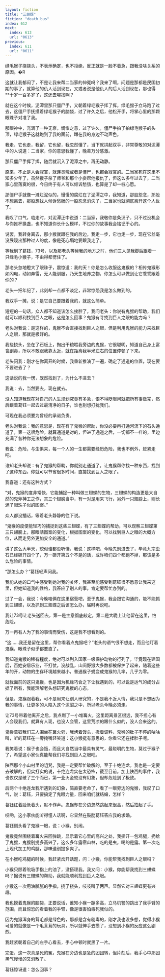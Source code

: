```yaml
---
layout: fiction
title: "三翅蝶"
fiction: "death_bus"
index: 612
next:
  index: 613
  url: "0613"
previous:
  index: 611
  url: "0611"
---
```

绿毛猴子挠挠头，不表示确定，也不拒绝，反正就是一脸不着急，跟我没啥关系的原因。�R

这就让我郁闷了，不是让我来帮二当家的伸冤吗？我来了啊，问题是那都是民国初期的事了，就算他的仇人活到现在，又或者说是他仇人的后人活到现在，那也得**十岁一百多岁了，这还去哪找啊？

就在这个时候，泥潭里那只僵尸手，又朝着绿毛猴子挥了挥，绿毛猴子立马跑了过去，这僵尸手抚摸着绿毛猴子的脑袋，过了许久之后，他松开手，将掌心里的那颗眼珠子对准了我。

那眼神中，充满了一种无奈，惆怅之意，过了许久，僵尸手拍了拍绿毛猴子的头顶，绿毛猴子这就跑到了我的面前，蹲在我的身边不动声色。

我走，它也走，我留，它也留，我忽然懂了，当下就拱起双手，非常尊敬的对泥潭中的人说道：二当家，你的意思我懂了，晚辈万分感激。

那只僵尸手挥了挥，随后就沉入了泥潭之中，再无动静。

原来，不止是人会寂寞，就连灵魂或者是僵尸，也都会寂寞的。二当家死在这里不知多少年了，虽然猴子杀了师爷和那个小妾帮他报仇了，但这么多年过去了，二当家心里落寞的很，今日终于有人可以倾诉愁肠，也算是了却一桩心愿。

那僵尸手就像一滩烂泥似的，慢慢的腐烂在了泥潭之中，我知道，那股怨念，那股不想离去，那股想找人倾诉愁肠的一股怨念消失了，二当家也就彻底离开这个人世了。

我叹了口气，临走时，对泥潭正中说道：二当家，我敬你是条汉子，只不过没机会与你推杯换盏，也不知道你长什么模样，不过你的故事我会铭记于心的。

说罢，我转身离去，那小猴就跟在我的后边，我走一步，它也走一步，现在它丝毫没展现出那种过人的度，像是死心塌地要跟我走了。

等我到了葛钰，73号，以及那老头等候我的地方之时，他们三人见我脚后跟着一只绿毛小猴子，不由得都愣住了。

那老头忽地瞪大了眼珠子，震惊道：我的天！你是怎么收服这鬼猴的？相传鬼猴形如闪电，动如奔雷，无人能驯服，乃天生地养之物，你怎么可以做到让它乖乖跟着你的？

老头一把年纪了，此刻却一点都不淡定，非常惊恐我是怎么做到的。

我双手一摊，说：是它自己要跟着我的，就这么简单。

短短的一句话，众人都不知道该怎么接腔了，我问老头：你说有鬼猴的帮助，我们就可以顺利找到巨人之眼，这是怎么回事？鬼猴有寻找到巨人之眼的能力吗？

老头对我说：是这样的，鬼猴不会直接找到巨人之眼，但是利用鬼猴的能力来找巨人之眼，那就是极好的。

我挠挠头，坐在了石板上，掏出干粮喂我旁边的鬼猴，它很聪明，知道自己身上富含剧毒，所以不敢跟我靠太近，就在距离我半米左右的位置停顿了下来。

老头问我：刚才在你离开的时候，我重新推演了一遍，确定了通道的位置，现在要不要进去了？

这话说的我一愣，既然找到了，为什么不进去？

我说：去，当然要去，现在就去。

没人知道我现在对自己的人生规划究竟有多急，恨不得眨眼间就把所有事做完，然后跟着葛钰一起去过最清净的日子，谁也别想打扰我们。

可现在我必须要为曾经的承诺负责。

老头对我说：我的意思是，现在有了鬼猴的帮助，你没必要再打通河流下的石头通道了，第一这很危险，就算通道是对的，但进了通道之后，一切都不一样的，里边充满了各种你无法想象的危险。

我说：危险，与生俱来，每一个人的一生都需要经历危险，我也不例外，赶紧走吧。

谁知老头却说：有了鬼猴的帮助，你就别走通道了，让鬼猴帮你找一种东西，找到了这种东西，你就可以节省很多时间，直接找到巨人之眼了。

我喜道：还有这种方式？

“对，鬼猴的度非常快，它能捕捉一种叫做三翅蝶的生物，三翅蝶的构造更是大自然的鬼斧神工之作，其三个翅膀当中，有一对是用来飞行，另外一只翅膀上，则长满了眼珠子似的图案。”

众人都没插话，等着老头静静的往下说。

“鬼猴的度便能轻巧的捕捉到这些三翅蝶，有了三翅蝶的帮助，可以观察三翅蝶第三只翅膀上，那眼睛图案的变化，根据图案的变化，可以找到巨人之眼的大概方位，从而走另外更加安全的通道。”

讲了这么大半天，貌似谁都没听懂，我说：这样吧，今晚先别进去了，毕竟九宗虫石已经砸开四个了，万一砸开第五个不是的话，或许咱们四个都跑不掉，那该是多么危险的事情。

“那怎么办？”葛钰轻声问我。

我能从她的口气中感受到她对我的关怀，我甚至能感受到葛钰很不愿意让我来这里，但她知道我的性格，我答应了别人的事，肯定要帮忙办到的。

过了一会，我说：今晚咱俩在这里宿营吧，至于鬼猴，我会跟它沟通的，能不能抓到三翅蝶，以及抓到三翅蝶之后该怎么办，届时再说吧。

我让73号让老头送回去，第一是主意彻底敲定，第二是大晚上让他留在这里，怕危险。

万一再有人为了我的事情而受伤，这是我不想看到的。

“这……我还是留在这里，帮你看着点鬼猴吧？”老头的语气很不想走，而且他盯着鬼猴，眼珠子似乎都要直了。

我知道鬼猴的稀有程度，绝对可以列入国家一级保护动物的行列了，毕竟现在建国后，百姓安居乐业，不打仗，没战乱，山间野猴大多数都被保护了起来，随着这些年的开，动物的生存环境越来越小，普通猴子蜕变成鬼猴的几率，几乎为零。

就我面前的这只鬼猴，也是因为机缘巧合之下让我遇到的，可以说是运气的成分占据了所有，我能理解老头想研究鬼猴的心态。

但是，鬼猴跟着我，可不是用来让别人研究的，不是我不近人情，我只是不想因为我的事情，让更多的人陷入这个泥沼之中，所以老头今晚必须走。

让73号带着他离开之后，我点燃了一小堆篝火，这里距离景区很远，我不担心有人会现我们，就算有人现，也没人会管，这里荒凉的跟什么似的，没人会来这的。

鬼猴葛钰我们三人围坐在篝火旁，我烤着馒头，撒着调料，鬼猴的肚子不停的咕咕叫，听的葛钰在一旁掩嘴轻笑道：这小猴挺有意思的，你看它还在揉肚子呢。

我笑着说：猴子也会饿，而且大自然当中最具有灵气，最聪明的生物，莫过于猴子了，希望这小家伙真能帮我们寻找到巨人之眼吧。

陕西那个小山村里的诅咒，我是一定要帮忙破解的，至于十绝连龙，我也是一定要去破解的，但实打实的说，十绝连龙实在太恐怖，截至目前，加上陕西的事件，我也仅仅是破了三个而已，第一业火金蛟没有幻象，但却危险到了极致。

后两个十绝连龙我所遇到的幻象，简直要老命了，看了一眼旁边的鬼猴，我叹了口气，说：葛钰，只要搞定了鬼眼力量，回来咱们就结婚，怎样？

葛钰红着脸低着头，默不作声。鬼猴却在旁边忽然跳起来很高，然后拍起了手。

哎哟，这小家伙能听得懂人话啊，它显然在鼓励葛钰答应我的求婚。

葛钰侧头看了鬼猴一眼，说：小猴，别闹。

鬼猴竟然围绕着篝火来回弹跳，显示着它心里的高兴之处，我撕开一包鸡腿，扔给了鬼猴，鬼猴别提多高兴了，这么多年露宿山林，吃的是虫，喝的是露。第一次吃上现代加工的鸡腿，那味道别提多爽了。

在小猴吃鸡腿的时候，我赶紧岔开话题，问：小猴，你能帮我找到巨人之眼吗？

小猴只顾着吮吸手指上的油了，没搭理我。我又问：小猴，你能帮我找到三翅蝶吗？据说有三翅蝶的帮助，我就能顺利找到巨人之眼。

小猴这一次用油腻腻的手指，挠了挠头，吱吱叫了两声。显然它对三翅蝶更有兴趣。

我也摸着鬼猴的脑袋，正要说话，谁知小猴一蹦多高，立马机警的跳出了我手臂的范围，而且惊恐的看着我的手臂，像是很害怕毒死我似的。

因为鬼猴浑身的茸毛都是绿色的，那都是含有剧毒的，刚才我也没多想，觉得小猴可爱的就像是一个毛茸茸的玩具，所以就伸手去摸了，没想到小猴的反应这么剧烈。

我赶紧朝着自己的左手心看去，手心中顿时就黑了一片。

完蛋，这一次真是死的冤，鬼猴在旁边也是急的团团转，但片刻后，我手心中那团黑气慢慢的又消散了。

葛钰惊讶道：怎么回事？